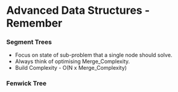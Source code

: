 # Advanced Data Structures - Remember

### Segment Trees
* Focus on state of sub-problem that a single node should solve.
* Always think of optimising Merge_Complexity.
* Build Complexity - O(N x Merge_Complexity)

### Fenwick Tree
